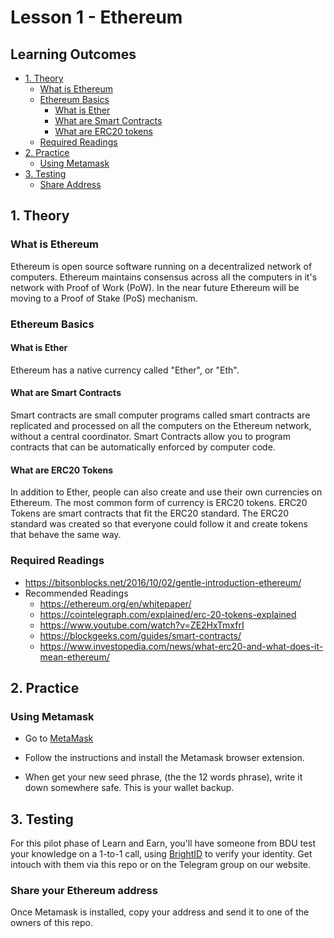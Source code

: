 # Lesson 1 - Ethereum

## Learning Outcomes
- [1. Theory](#1.-Theory)
  - [What is Ethereum](#What-is-Ethereum)
  - [Ethereum Basics](#Ethereum-basics)
    - [What is Ether](#what-is-ether)
    - [What are Smart Contracts](#What-are-Smart-Contracts)
    - [What are ERC20 tokens](#What-are-ERC20-Tokens)
  - [Required Readings](#Required-Readings)
- [2. Practice](#2.-Practice)
  - [Using Metamask](#Using-Metamask)
- [3. Testing](#3.-Testing)
  - [Share Address](#Share-Your-Ethereum-Address)

## 1. Theory
### What is Ethereum
Ethereum is open source software running on a decentralized network of computers. Ethereum maintains consensus across all the computers in it's network with Proof of Work (PoW). In the near future Ethereum will be moving to a Proof of Stake (PoS) mechanism.

### Ethereum Basics
#### What is Ether
Ethereum has a native currency called "Ether", or "Eth".

#### What are Smart Contracts
Smart contracts are small computer programs called smart contracts are replicated and processed on all the computers on the Ethereum network, without a central coordinator. Smart Contracts allow you to program contracts that can be automatically enforced by computer code.  

#### What are ERC20 Tokens
In addition to Ether, people can also create and use their own currencies on Ethereum. The most common form of currency is ERC20 tokens. ERC20 Tokens are smart contracts that fit the ERC20 standard. The ERC20 standard was created so that everyone could follow it and create tokens that behave the same way.

### Required Readings
  - https://bitsonblocks.net/2016/10/02/gentle-introduction-ethereum/
- Recommended Readings
  - https://ethereum.org/en/whitepaper/
  - https://cointelegraph.com/explained/erc-20-tokens-explained
  - https://www.youtube.com/watch?v=ZE2HxTmxfrI
  - https://blockgeeks.com/guides/smart-contracts/
  - https://www.investopedia.com/news/what-erc20-and-what-does-it-mean-ethereum/

## 2. Practice

### Using Metamask 
- Go to [MetaMask](https://metamask.io)

- Follow the instructions and install the Metamask browser extension.

- When get your new seed phrase, (the the 12 words phrase), write it down somewhere safe. This is your wallet backup.

## 3. Testing

For this pilot phase of Learn and Earn, you'll have someone from BDU test your knowledge on a 1-to-1 call, using [BrightID](https://www.brightid.org/) to verify your identity. Get intouch with them via this repo or on the Telegram group on our website. 

### Share your Ethereum address
Once Metamask is installed, copy your address and send it to one of the owners of this repo.
